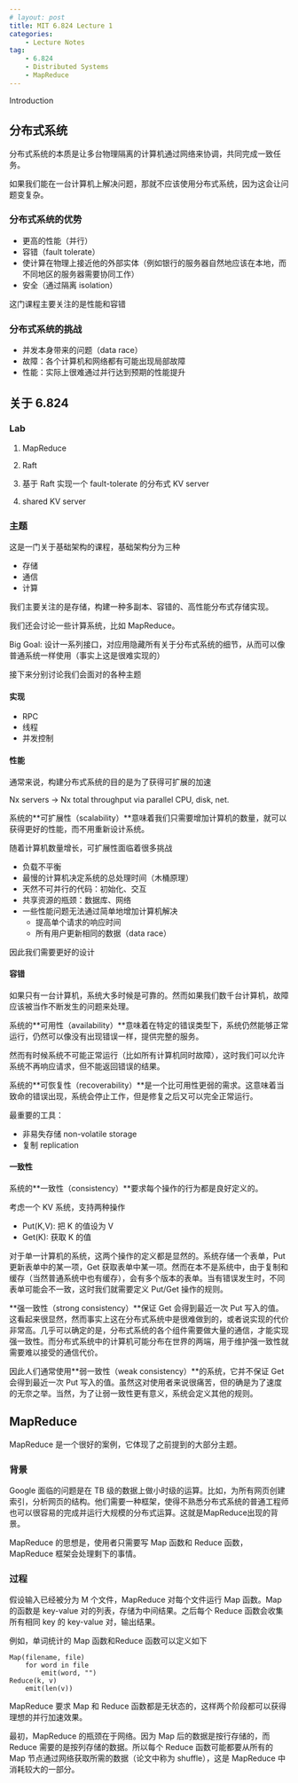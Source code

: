 ```yaml
---
# layout: post
title: MIT 6.824 Lecture 1
categories: 
    - Lecture Notes
tag:
    - 6.824
    - Distributed Systems
    - MapReduce
---
```


Introduction

## 分布式系统

分布式系统的本质是让多台物理隔离的计算机通过网络来协调，共同完成一致任务。

如果我们能在一台计算机上解决问题，那就不应该使用分布式系统，因为这会让问题变复杂。

### 分布式系统的优势

- 更高的性能（并行）
- 容错（fault tolerate）
- 使计算在物理上接近他的外部实体（例如银行的服务器自然地应该在本地，而不同地区的服务器需要协同工作）
- 安全（通过隔离 isolation）

这门课程主要关注的是性能和容错

### 分布式系统的挑战

- 并发本身带来的问题（data race）
- 故障：各个计算机和网络都有可能出现局部故障
- 性能：实际上很难通过并行达到预期的性能提升

## 关于 6.824

### Lab

1. MapReduce

2. Raft

3. 基于 Raft 实现一个 fault-tolerate 的分布式 KV server

4. shared KV server

### 主题

这是一门关于基础架构的课程，基础架构分为三种
- 存储
- 通信
- 计算

我们主要关注的是存储，构建一种多副本、容错的、高性能分布式存储实现。

我们还会讨论一些计算系统，比如 MapReduce。

Big Goal: 设计一系列接口，对应用隐藏所有关于分布式系统的细节，从而可以像普通系统一样使用（事实上这是很难实现的）

接下来分别讨论我们会面对的各种主题

#### 实现

- RPC
- 线程
- 并发控制

#### 性能

通常来说，构建分布式系统的目的是为了获得可扩展的加速

Nx servers -> Nx total throughput via parallel CPU, disk, net.

系统的**可扩展性（scalability）**意味着我们只需要增加计算机的数量，就可以获得更好的性能，而不用重新设计系统。

随着计算机数量增长，可扩展性面临着很多挑战
- 负载不平衡
- 最慢的计算机决定系统的总处理时间（木桶原理）
- 天然不可并行的代码：初始化、交互
- 共享资源的瓶颈：数据库、网络
- 一些性能问题无法通过简单地增加计算机解决
  - 提高单个请求的响应时间
  - 所有用户更新相同的数据（data race）

因此我们需要更好的设计

#### 容错

如果只有一台计算机，系统大多时候是可靠的。然而如果我们数千台计算机，故障应该被当作不断发生的问题来处理。

系统的**可用性（availability）**意味着在特定的错误类型下，系统仍然能够正常运行，仍然可以像没有出现错误一样，提供完整的服务。

然而有时候系统不可能正常运行（比如所有计算机同时故障），这时我们可以允许系统不再响应请求，但不能返回错误的结果。

系统的**可恢复性（recoverability）**是一个比可用性更弱的需求。这意味着当致命的错误出现，系统会停止工作，但是修复之后又可以完全正常运行。

最重要的工具：
- 非易失存储 non-volatile storage
- 复制 replication

#### 一致性

系统的**一致性（consistency）**要求每个操作的行为都是良好定义的。

考虑一个 KV 系统，支持两种操作
- Put(K,V): 把 K 的值设为 V
- Get(K): 获取 K 的值

对于单一计算机的系统，这两个操作的定义都是显然的。系统存储一个表单，Put 更新表单中的某一项，Get 获取表单中某一项。然而在本不是系统中，由于复制和缓存（当然普通系统中也有缓存），会有多个版本的表单。当有错误发生时，不同表单可能会不一致，这时我们就需要定义 Put/Get 操作的规则。

**强一致性（strong consistency）**保证 Get 会得到最近一次 Put 写入的值。这看起来很显然，然而事实上这在分布式系统中是很难做到的，或者说实现的代价非常高。几乎可以确定的是，分布式系统的各个组件需要做大量的通信，才能实现强一致性。而分布式系统中的计算机可能分布在世界的两端，用于维护强一致性就需要难以接受的通信代价。

因此人们通常使用**弱一致性（weak consistency）**的系统，它并不保证 Get 会得到最近一次 Put 写入的值。虽然这对使用者来说很痛苦，但的确是为了速度的无奈之举。当然，为了让弱一致性更有意义，系统会定义其他的规则。

## MapReduce

MapReduce 是一个很好的案例，它体现了之前提到的大部分主题。

### 背景

Google 面临的问题是在 TB 级的数据上做小时级的运算。比如，为所有网页创建索引，分析网页的结构。他们需要一种框架，使得不熟悉分布式系统的普通工程师也可以很容易的完成并运行大规模的分布式运算。这就是MapReduce出现的背景。

MapReduce 的思想是，使用者只需要写 Map 函数和 Reduce 函数，MapReduce 框架会处理剩下的事情。

### 过程

假设输入已经被分为 M 个文件，MapReduce 对每个文件运行 Map 函数。Map 的函数是 key-value 对的列表，存储为中间结果。之后每个 Reduce 函数会收集所有相同 key 的 key-value 对，输出结果。

例如，单词统计的 Map 函数和Reduce 函数可以定义如下
```
Map(filename, file)
    for word in file
        emit(word, "")
Reduce(k, v)
    emit(len(v))
```

MapReduce 要求 Map 和 Reduce 函数都是无状态的，这样两个阶段都可以获得理想的并行加速效果。

最初，MapReduce 的瓶颈在于网络。因为 Map 后的数据是按行存储的，而 Reduce 需要的是按列存储的数据。所以每个 Reduce 函数可能都要从所有的 Map 节点通过网络获取所需的数据（论文中称为 shuffle），这是 MapReduce 中消耗较大的一部分。